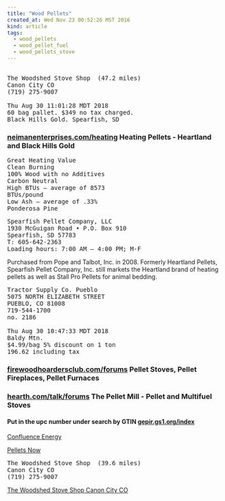 ```yaml
---
title: "Wood Pellets"
created_at: Wed Nov 23 00:52:26 MST 2016
kind: article
tags:
  - wood_pellets
  - wood_pellet_fuel
  - wood_pellets_stove
---
```


<pre>

The Woodshed Stove Shop  (47.2 miles)
Canon City CO
(719) 275-9007

Thu Aug 30 11:01:28 MDT 2018
60 bag pallet. $349 no tax charged.
Black Hills Gold. Spearfish, SD
</pre>


<h3>
  <a href="http://www.neimanenterprises.com/heating-pellets.html" target="_blank">neimanenterprises.com/heating</a>
  Heating Pellets - Heartland and Black Hills Gold
</h3>

<pre>
Great Heating Value
Clean Burning
100% Wood with no Additives
Carbon Neutral
High BTUs – average of 8573
BTUs/pound
Low Ash – average of .33%
Ponderosa Pine
</pre>

<pre>
Spearfish Pellet Company, LLC
1930 McGuigan Road • P.O. Box 910
Spearfish, SD 57783
T: 605-642-2363
Loading hours: 7:00 AM – 4:00 PM; M-F
</pre>

Purchased from Pope and Talbot, Inc. in 2008. Formerly Heartland Pellets,
Spearfish Pellet Company, Inc. still markets the Heartland brand of
heating pellets as well as Stall Pro Pellets for animal bedding.

<pre>
Tractor Supply Co. Pueblo
5075 NORTH ELIZABETH STREET
PUEBLO, CO 81008
719-544-1700
no. 2186

Thu Aug 30 10:47:33 MDT 2018
Baldy Mtn.
$4.99/bag 5% discount on 1 ton
196.62 including tax
</pre>

<h3>
  <a href="https://firewoodhoardersclub.com/forums/forums/pellet-stoves-pellet-fireplaces-pellet-furnaces.25/" target="_blank">firewoodhoardersclub.com/forums</a>
  Pellet Stoves, Pellet Fireplaces, Pellet Furnaces
</h3>

<h3>
  <a href="https://www.hearth.com/talk/forums/the-pellet-mill-pellet-and-multifuel-stoves.14/" target="_blank">hearth.com/talk/forums</a>
  The Pellet Mill - Pellet and Multifuel Stoves
</h3>

<h4>
  Put in the upc number under search by GTIN
  <a href="http://gepir.gs1.org/index.php/search-by-gtin" target="_blank">gepir.gs1.org/index</a>
</h4>

<a href="http://www.confluenceenergy.com/quote" target="_blank">Confluence Energy</a>

<a href="http://www.pelletsnow.com/" target="_blank">Pellets Now</a>

<pre>
The Woodshed Stove Shop  (39.6 miles)
Canon City CO
(719) 275-9007
</pre>


<a href="http://www.thewoodshedstoveshop.com/products.html" target="_blank">The Woodshed Stove Shop Canon City CO</a>

<!--
html boilerplate
<a href="" target="_blank"></a>
<a name=""></a>
<img src="" width="400px">
<ul>
  <li></li>
</ul>
<pre>
</pre>
<pre><code>
</code></pre>
<math xmlns='http://www.w3.org/1998/Math/MathML' display='block'>
</math>
-->
